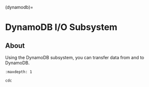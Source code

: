 (dynamodb)=
# DynamoDB I/O Subsystem

## About
Using the DynamoDB subsystem, you can transfer data from and to DynamoDB.


```{toctree}
:maxdepth: 1

cdc
```

